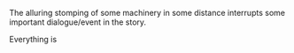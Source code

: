 The alluring stomping of some machinery in some distance interrupts some important dialogue/event in the story.

Everything is